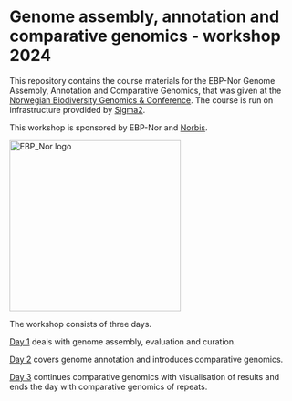 # Genome assembly, annotation and comparative genomics - workshop 2024

This repository contains the course materials for the EBP-Nor Genome Assembly, Annotation and Comparative Genomics, that was given at the [Norwegian Biodiversity Genomics & Conference](https://www.ebpnor.org/english/events/norwegian-biodiversity-and-genomics-conference-202.html). The course is run on infrastructure provdided by [Sigma2](https://www.sigma2.no/).


This workshop is sponsored by EBP-Nor and [Norbis](https://norbis.w.uib.no/).

<img src="EBP_Nor-orig.png" alt="EBP_Nor logo" width="300"/>

The workshop consists of three days. 

[Day 1](day1_genome_assembly/README.md) deals with genome assembly, evaluation and curation. 

[Day 2](day2_genome_annotation/README.md) covers genome annotation and introduces comparative genomics.

[Day 3](day3_comparative_genomics/README.md) continues comparative genomics with visualisation of results and ends the day with comparative genomics of repeats.



